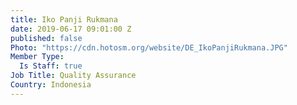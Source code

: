 ```yaml
---
title: Iko Panji Rukmana
date: 2019-06-17 09:01:00 Z
published: false
Photo: "https://cdn.hotosm.org/website/DE_IkoPanjiRukmana.JPG"
Member Type:
  Is Staff: true
Job Title: Quality Assurance
Country: Indonesia
---
```


